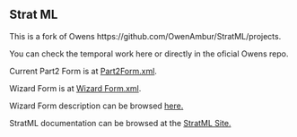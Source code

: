 
<h2>Strat ML</h2>

<p> This is a fork of Owens https://github.com/OwenAmbur/StratML/projects.</p>

<p>You can check the temporal work here or directly in the oficial Owens repo.</p>

<p>Current Part2 Form is at <a href="Part2Form.xml" >Part2Form.xml</a>.</p>

<p>Wizard Form is at <a href="forms/wizard/Intro.xml" >Wizard Form.xml</a>.</p>

<p>Wizard Form description can be browsed <a href="forms/wizard/doc/documentation.html" >here.</a></p>

<p>StratML documentation can be browsed at the <a href="http://www.stratml.us" >StratML Site.</a></p>


